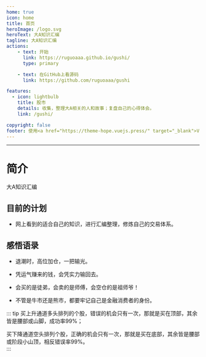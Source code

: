 ```yaml
---
home: true
icon: home
title: 首页
heroImage: /logo.svg
heroText: 大A知识汇编
tagline: 大A知识汇编
actions:
    - text: 开始
      link: https://ruguoaaa.github.io/gushi/
      type: primary

    - text: 在GitHub上看源码
      link: https://github.com/ruguoaaa/gushi

features:
  - icon: lightbulb
    title: 股市
    details: 收集，整理大A相关的人和故事；复盘自己的心得体会。
    link: /gushi/

copyright: false
footer: 使用<a href="https://theme-hope.vuejs.press/" target="_blank">VuePress Theme Hope</a>主题, Copyright © 2023-present Paladin
---
```


----
# 简介

大A知识汇编

## 目前的计划

* 网上看到的适合自己的知识，进行汇编整理，修炼自己的交易体系。  

## 感悟语录

* 退潮时，高位加仓，一把输光。  

* 凭运气赚来的钱，会凭实力输回去。

* 会买的是徒弟，会卖的是师傅，会空仓的是祖师爷！

* 不管是牛市还是熊市，都要牢记自己是金融消费者的身份。

::: tip
买上升通道多头排列的个股，错误的机会只有一次，那就是买在顶部，其余皆是腰部或山脚，成功率99%；  

买下降通道空头排列个股，正确的机会只有一次，那就是买在底部，其余皆是腰部或阶段小山顶，相反错误率99%。  
:::
